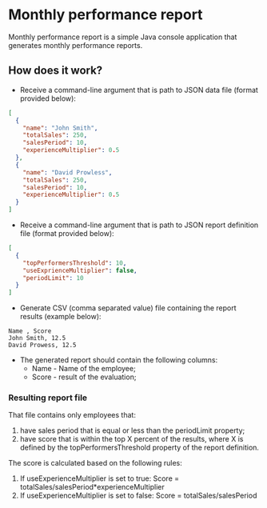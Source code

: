 # Monthly performance report

Monthly performance report is a simple Java console application that generates monthly performance reports.
## How does it work?

 - Receive a command-line argument that is path to JSON data file (format provided
below):

```json
[
  {
    "name": "John Smith",
    "totalSales": 250,
    "salesPeriod": 10,
    "experienceMultiplier": 0.5
  },
  {
    "name": "David Prowless",
    "totalSales": 250,
    "salesPeriod": 10,
    "experienceMultiplier": 0.5
  }
]
```
- Receive a command-line argument that is path to JSON report definition file (format
  provided below):

```json
[
  {
    "topPerformersThreshold": 10,
    "useExprienceMultiplier": false,
    "periodLimit": 10
  }
]
```

- Generate CSV (comma separated value) file containing the report results (example
  below):
 
```text
Name , Score
John Smith, 12.5
David Prowess, 12.5
``` 
- The generated report should contain the following columns:
    - Name - Name of the employee;
    - Score - result of the evaluation;
    
### Resulting report file
That file contains only employees that:
1. have sales period that is equal or less than the periodLimit property;
2. have score that is within the top X percent of the results, where X is defined by the
topPerformersThreshold property of the report definition.

The score is calculated based on the following rules:
1. If useExperienceMultiplier is set to true:
Score = totalSales/salesPeriod*experienceMultiplier
2. If useExperienceMultiplier is set to false:
Score = totalSales/salesPeriod